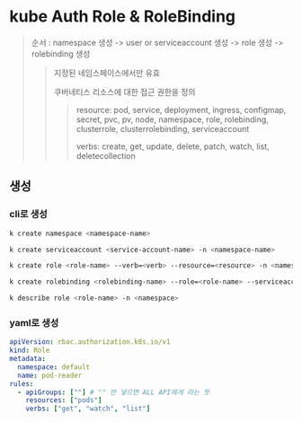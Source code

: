 # kube Auth Role & RoleBinding

> 순서 : namespace 생성 -> user or serviceaccount 생성 -> role 생성 -> rolebinding 생성
>
> > 지정된 네임스페이스에서만 유효
> >
> > 쿠버네티스 리소스에 대한 접근 권한을 정의
> >
> > > resource: pod, service, deployment, ingress, configmap, secret, pvc, pv, node, namespace, role, rolebinding, clusterrole, clusterrolebinding, serviceaccount
> > >
> > > verbs: create, get, update, delete, patch, watch, list, deletecollection

## 생성

### cli로 생성

```sh
k create namespace <namespace-name>

k create serviceaccount <service-account-name> -n <namespace-name>

k create role <role-name> --verb=<verb> --resource=<resource> -n <namespace>

k create rolebinding <rolebinding-name> --role=<role-name> --serviceaccount=<namespace>:<service-account-name> -n <namespace>

k describe role <role-name> -n <namespace>
```

### yaml로 생성

```yaml
apiVersion: rbac.authorization.k8s.io/v1
kind: Role
metadata:
  namespace: default
  name: pod-reader
rules:
  - apiGroups: [""] # "" 만 넣으면 ALL API에게 라는 뜻
    resources: ["pods"]
    verbs: ["get", "watch", "list"]
```
